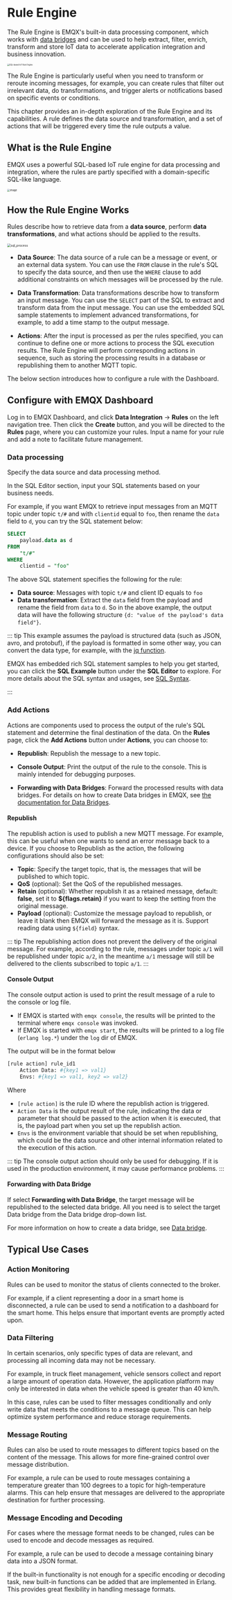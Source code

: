 # Rule Engine

The Rule Engine is EMQX's built-in data processing component, which works with [data bridges](./data-bridges.md) and can be used to help extract, filter, enrich, transform and store IoT data to accelerate application integration and business innovation. 

<img src="./assets/rule-engine.png" alt="SQL-based IoT Rule Engine" style="zoom:30%;" />

The Rule Engine is particularly useful when you need to transform or reroute incoming messages, for example, you can create rules that filter out irrelevant data, do transformations, and trigger alerts or notifications based on specific events or conditions.

This chapter provides an in-depth exploration of the Rule Engine and its capabilities. A rule defines the data source and transformation, and a set of actions that will be triggered every time the rule outputs a value.

## What is the Rule Engine

EMQX uses a powerful SQL-based IoT rule engine for data processing and integration, where the rules are partly specified with a domain-specific SQL-like language.

<img src="./assets/rules/data-integration-arch.png" alt="image" style="zoom:40%;" />




## How the Rule Engine Works

Rules describe how to retrieve data from a **data source**, perform **data transformations**, and what actions should be applied to the results.

<img src="./assets/sql_process.png" alt="sql_process" style="zoom:50%;" />

- **Data Source**: The data source of a rule can be a message or event, or an external data system. You can use the `FROM` clause in the rule's SQL to specify the data source, and then use the `WHERE` clause to add additional constraints on which messages will be processed by the rule. 
- **Data Transformation**: Data transformations describe how to transform an input message. You can use the `SELECT` part of the SQL to extract and transform data from the input message. You can use the embedded SQL sample statements to implement advanced transformations, for example, to add a time stamp to the output message.

- **Actions**: After the input is processed as per the rules specified, you can continue to define one or more actions to process the SQL execution results. The Rule Engine will perform corresponding actions in sequence, such as storing the processing results in a database or republishing them to another MQTT topic.

The below section introduces how to configure a rule with the Dashboard. 

## Configure with EMQX Dashboard

Log in to EMQX Dashboard, and click **Data Integration** -> **Rules** on the left navigation tree. Then click the **Create** button, and you will be directed to the **Rules** page, where you can customize your rules. Input a name for your rule and add a note to facilitate future management. 

### Data processing

Specify the data source and data processing method. 

In the SQL Editor section, input your SQL statements based on your business needs.

For example, if you want EMQX to retrieve input messages from an MQTT topic under topic `t/#` and with `clientid` equal to `foo`, then rename the `data` field to `d`, you can try the SQL statement below: 

```sql
SELECT
    payload.data as d
FROM
    "t/#"
WHERE
    clientid = "foo"
```

The above SQL statement specifies the following for the rule:

- **Data source**: Messages with topic `t/#` and client ID equals to `foo`
- **Data transformation**: Extract the `data` field from the payload and rename the field from `data` to `d`. So in the above example, the output data will have the following structure `{d: "value of the payload's data field"}`.

::: tip
This example assumes the payload is structured data (such as JSON, avro, and protobuf), if the payload is formatted in some other way, you can convert the data type, for example, with the [jq function](./rule-sql-jq.md). 

EMQX has embedded rich SQL statement samples to help you get started, you can click the **SQL Example** button under the **SQL Editor** to explore. For more details about the SQL syntax and usages, see [SQL Syntax](./rule-sql-syntax.md).

:::

### Add Actions

Actions are components used to process the output of the rule's SQL statement and determine the final destination of the data. On the **Rules** page,  click the **Add Actions** button under **Actions**, you can choose to:

- **Republish**: Republish the message to a new topic.

* **Console Output**: Print the output of the rule to the console. This is mainly intended for debugging purposes.

- **Forwarding with Data Bridges**: Forward the processed results with data bridges. For details on how to create Data bridges in EMQX, see [the documentation for Data Bridges](./data-bridges.md).

#### Republish

The republish action is used to publish a new MQTT message. For example, this can be useful when one wants to send an error message back to a device. If you choose to Republish as the action, the following configurations should also be set:

- **Topic**: Specify the target topic, that is, the messages that will be published to which topic. 
- **QoS** (optional): Set the QoS of the republished messages.
- **Retain** (optional): Whether republish it as a retained message, default: **false**, set it to **${flags.retain}** if you want to keep the setting from the original message. 
- **Payload** (optional): Customize the message payload to republish, or leave it blank then EMQX will forward the message as it is. Support reading data using `${field}` syntax.

::: tip
The republishing action does not prevent the delivery of the original message. For example, according to the rule, messages under topic `a/1`  will be republished under topic `a/2`, in the meantime `a/1` message will still be delivered to the clients subscribed to topic  `a/1`.
:::

#### Console Output

The console output action is used to print the result message of a rule to the console or log file. 

* If EMQX is started with `emqx console`, the results will be printed to the terminal where `emqx console` was invoked.
* If EMQX is started with `emqx start`, the results will be printed to a log file (`erlang log.*`) under the `log` dir of EMQX.

The output will be in the format below

```bash
[rule action] rule_id1
    Action Data: #{key1 => val1}
    Envs: #{key1 => val1, key2 => val2}
```

Where

-  `[rule action]` is the rule ID where the republish action is triggered.
- `Action Data` is the output result of the rule, indicating the data or parameter that should be passed to the action when it is executed, that is, the payload part when you set up the republish action. 
- `Envs` is the environment variable that should be set when republishing, which could be the data source and other internal information related to the execution of this action.

::: tip
The console output action should only be used for debugging. If it is used in the production environment, it may cause performance problems.
:::

#### Forwarding with Data Bridge

If select **Forwarding with Data Bridge**, the target message will be republished to the selected data bridge. All you need is to select the target Data bridge from the Data bridge drop-down list. 

For more information on how to create a data bridge, see [Data bridge](../data-integration/data-bridges.md).

## Typical Use Cases

### Action Monitoring

Rules can be used to monitor the status of clients connected to the broker. 

For example, if a client representing a door in a smart home is disconnected, a rule can be used to send a notification to a dashboard for the smart home. This helps ensure that important events are promptly acted upon.

### Data Filtering

In certain scenarios, only specific types of data are relevant, and processing all incoming data may not be necessary. 

For example, in truck fleet management, vehicle sensors collect and report a large amount of operation data. However, the application platform may only be interested in data when the vehicle speed is greater than 40 km/h. 

In this case, rules can be used to filter messages conditionally and only write data that meets the conditions to a message queue. This can help optimize system performance and reduce storage requirements.

### Message Routing

Rules can also be used to route messages to different topics based on the content of the message. This allows for more fine-grained control over message distribution. 

For example, a rule can be used to route messages containing a temperature greater than 100 degrees to a topic for high-temperature alarms. This can help ensure that messages are delivered to the appropriate destination for further processing.

### Message Encoding and Decoding

For cases where the message format needs to be changed, rules can be used to encode and decode messages as required.

For example, a rule can be used to decode a message containing binary data into a JSON format. 

If the built-in functionality is not enough for a specific encoding or decoding task, new built-in functions can be added that are implemented in Erlang. This provides great flexibility in handling message formats.
